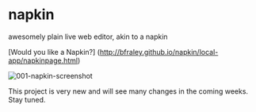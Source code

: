 napkin
======

awesomely plain live web editor, akin to a napkin

[Would you like a Napkin?] (http://bfraley.github.io/napkin/local-app/napkinpage.html)

![001-napkin-screenshot](https://cloud.githubusercontent.com/assets/3700154/4605050/fe815290-51c9-11e4-85e0-9cc990819d11.png)


This project is very new and will see many changes in the coming weeks.
Stay tuned.



